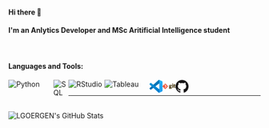 #### Hi there 👋

#### I'm an Anlytics Developer and MSc Aritificial Intelligence student

<br />

#### Languages and Tools:

<img align="left" alt="Python" width="90px" src="https://upload.wikimedia.org/wikipedia/commons/thumb/f/f8/Python_logo_and_wordmark.svg/2560px-Python_logo_and_wordmark.svg.png" />
<img align="left" alt="SQL" width="30px" src="https://cloudblogs.microsoft.com/uploads/prod/sites/32/2020/05/SQL.png" />
<img align="left" alt="RStudio" width="72px" src="https://www.rstudio.com/wp-content/uploads/2018/10/RStudio-Logo-Flat.png" />
<img align="left" alt="Tableau" width="90px" src="https://upload.wikimedia.org/wikipedia/commons/4/4b/Tableau_Logo.png" />
<img align="left" alt="Visual Studio Code" width="26px" src="https://raw.githubusercontent.com/github/explore/80688e429a7d4ef2fca1e82350fe8e3517d3494d/topics/visual-studio-code/visual-studio-code.png" />
<img align="left" alt="Git" width="26px" src="https://raw.githubusercontent.com/github/explore/80688e429a7d4ef2fca1e82350fe8e3517d3494d/topics/git/git.png" />
<img align="left" alt="GitHub" width="26px" src="https://raw.githubusercontent.com/github/explore/78df643247d429f6cc873026c0622819ad797942/topics/github/github.png" />


<br />


---

<br />

<img align="left" alt="LGOERGEN's GitHub Stats" src="https://github-readme-stats.vercel.app/api?username=lgoergen&show_icons=true&hide_border=true" />

<br />

